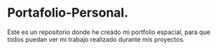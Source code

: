 # Portafolio-Personal.

Este es un repositorio donde he creado mi portfolio espacial,
para que todos puedan ver mi trabajo realizado durante mis proyectos.

